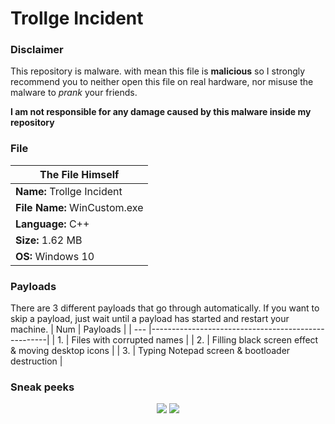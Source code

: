 # Trollge Incident
### Disclaimer
This repository is malware. with mean this file is **malicious** so I strongly recommend you to neither open this file on real hardware, nor misuse the malware to *prank* your friends.

**I am not responsible for any damage caused by this malware inside my repository**

### File
| The File Himself                |
| ------------------------------- |
| **Name:**      Trollge Incident |
| **File Name:** WinCustom.exe    |
| **Language:**  C++              |
| **Size:**      1.62 MB          |
| **OS:**        Windows 10       |

### Payloads
There are 3 different payloads that go through automatically. If you want to skip a payload, just wait until a payload has started and restart your machine.
| Num | Payloads                                           |
| --- |----------------------------------------------------|
| 1.  | Files with corrupted names                         |
| 2.  | Filling black screen effect & moving desktop icons |
| 3.  | Typing Notepad screen & bootloader destruction     |

### Sneak peeks
<p align="center">
  <img src="https://cdn.discordapp.com/attachments/808620387390324746/1028633597801926746/Note-GIF.gif">
  <img src="https://cdn.discordapp.com/attachments/808620387390324746/1028633597281845288/Move-GIF.gif">
</p>
